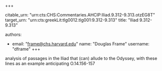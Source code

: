 +++


citable_urn: "urn:cts:CHS:Commentaries.AHCIP:Iliad.9.312-9.313.otzEG8T"
target_urn: "urn:cts:greekLit:tlg0012.tlg001:9.312-9.313"
title: "Iliad 9.312-9.313"

authors:
- email: "frame@chs.harvard.edu"
  name: "Douglas Frame"
  username: "dframe"
+++

<p>analysis of passages in the Iliad that (can) allude to the Odyssey, with these lines as an example anticipating O.14.156-157</p>